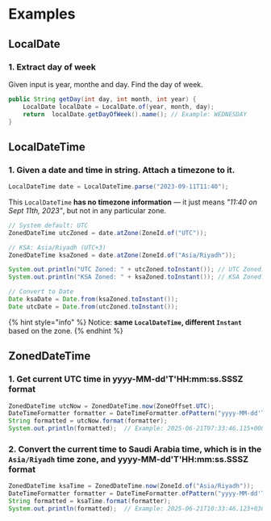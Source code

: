 # Examples

## LocalDate

### 1. Extract day of week

Given input is year, monthe and day. Find the day of week.

```java
public String getDay(int day, int month, int year) {
    LocalDate localDate = LocalDate.of(year, month, day);
    return  localDate.getDayOfWeek().name(); // Example: WEDNESDAY
}
```

## LocalDateTime

### 1. Given a date and time in string. Attach a timezone to it.

```java
LocalDateTime date = LocalDateTime.parse("2023-09-11T11:40");
```

This `LocalDateTime` **has no timezone information** — it just means _"11:40 on Sept 11th, 2023"_, but not in any particular zone.

```java
// System default: UTC
ZonedDateTime utcZoned = date.atZone(ZoneId.of("UTC"));

// KSA: Asia/Riyadh (UTC+3)
ZonedDateTime ksaZoned = date.atZone(ZoneId.of("Asia/Riyadh"));

System.out.println("UTC Zoned: " + utcZoned.toInstant()); // UTC Zoned: 2023-09-11T11:40:00Z
System.out.println("KSA Zoned: " + ksaZoned.toInstant()); // KSA Zoned: 2023-09-11T08:40:00Z

// Convert to Date
Date ksaDate = Date.from(ksaZoned.toInstant());
Date utcDate = Date.from(utcZoned.toInstant());
```

{% hint style="info" %}
Notice: **same `LocalDateTime`, different `Instant`** based on the zone.
{% endhint %}

## ZonedDateTime

### 1. Get current UTC time in yyyy-MM-dd'T'HH:mm:ss.SSSZ format

```java
ZonedDateTime utcNow = ZonedDateTime.now(ZoneOffset.UTC);
DateTimeFormatter formatter = DateTimeFormatter.ofPattern("yyyy-MM-dd'T'HH:mm:ss.SSSZ");
String formatted = utcNow.format(formatter);
System.out.println(formatted);  // Example: 2025-06-21T07:33:46.115+0000
```

### 2. Convert the current time to **Saudi Arabia time**, which is in the `Asia/Riyadh` time zone, and yyyy-MM-dd'T'HH:mm:ss.SSSZ format

```java
ZonedDateTime ksaTime = ZonedDateTime.now(ZoneId.of("Asia/Riyadh"));
DateTimeFormatter formatter = DateTimeFormatter.ofPattern("yyyy-MM-dd'T'HH:mm:ss.SSSZ");
String formatted = ksaTime.format(formatter);
System.out.println(formatted);  // Example: 2025-06-21T10:33:46.123+0300
```



